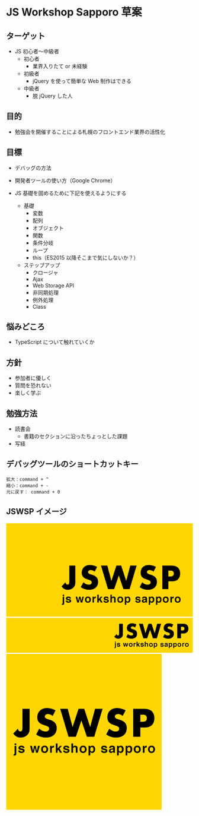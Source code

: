 # JS Workshop Sapporo 草案

## ターゲット

- JS 初心者〜中級者
  - 初心者
    - 業界入りたて or 未経験
  - 初級者
    - jQuery を使って簡単な Web 制作はできる
  - 中級者
    - 脱 jQuery した人

## 目的

- 勉強会を開催することによる札幌のフロントエンド業界の活性化

## 目標

- デバッグの方法

- 開発者ツールの使い方（Google Chrome）

- JS 基礎を固めるために下記を使えるようにする
  - 基礎
    - 変数
    - 配列
    - オブジェクト
    - 関数
    - 条件分岐
    - ループ
    - this（ES2015 以降そこまで気にしないか？）
  - ステップアップ
    - クロージャ
    - Ajax
    - Web Storage API
    - 非同期処理
    - 例外処理
    - Class

## 悩みどころ

- TypeScript について触れていくか

## 方針

- 参加者に優しく
- 質問を恐れない
- 楽しく学ぶ

## 勉強方法

- 読書会
  - 書籍のセクションに沿ったちょっとした課題
- 写経

## デバッグツールのショートカットキー

```
拡大：command + ^
縮小：command + -
元に戻す： command + 0
```

## JSWSP イメージ

![artwork01.png](artwork01.png)
![artwork02.png](artwork02.png)
![artwork03.png](artwork03.png)
